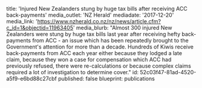 title: 'Injured New Zealanders stung by huge tax bills after receiving ACC back-payments'
media_outlet: 'NZ Herald'
mediadate: '2017-12-20'
media_link: 'https://www.nzherald.co.nz/nz/news/article.cfm?c_id=1&objectid=11963405'
media_blurb: "Almost 300 injured New Zealanders were stung by huge tax bills last year after receiving hefty back-payments from ACC - an issue which has been repeatedly brought to the Government's attention for more than a decade. Hundreds of Kiwis receive back-payments from ACC each year either because they lodged a late claim, because they won a case for compensation which ACC had previously refused, there were re-calculations or because complex claims required a lot of investigation to determine cover."
id: 52c03f47-81ad-4520-a5f9-e6bd88c27cbf
published: false
blueprint: publications
